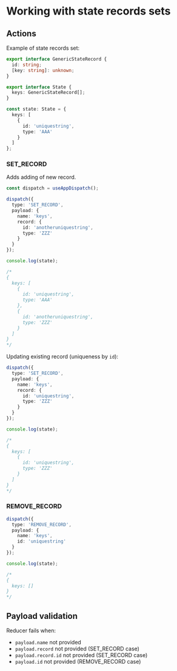 # Working with state records sets

## Actions

Example of state records set:

```typescript
export interface GenericStateRecord {
  id: string;
  [key: string]: unknown;
}

export interface State {
  keys: GenericStateRecord[];
}

const state: State = {
  keys: [
    {
      id: 'uniquestring',
      type: 'AAA'
    }
  ]
};
```

### SET_RECORD

Adds adding of new record.

```typescript
const dispatch = useAppDispatch();

dispatch({
  type: 'SET_RECORD',
  payload: {
    name: 'keys',
    record: {
      id: 'anotheruniquestring',
      type: 'ZZZ'
    }
  }
});

console.log(state);

/*
{
  keys: [
    {
      id: 'uniquestring',
      type: 'AAA'
    },
    {
      id: 'anotheruniquestring',
      type: 'ZZZ'
    }
  ]
}
*/
```

Updating existing record (uniqueness by `id`):

```typescript
dispatch({
  type: 'SET_RECORD',
  payload: {
    name: 'keys',
    record: {
      id: 'uniquestring',
      type: 'ZZZ'
    }
  }
});

console.log(state);

/*
{
  keys: [
    {
      id: 'uniquestring',
      type: 'ZZZ'
    }
  ]
}
*/
```

### REMOVE_RECORD

```typescript
dispatch({
  type: 'REMOVE_RECORD',
  payload: {
    name: 'keys',
    id: 'uniquestring'
  }
});

console.log(state);

/*
{
  keys: []
}
*/
```

## Payload validation

Reducer fails when:
- `payload.name` not provided
- `payload.record` not provided (SET_RECORD case)
- `payload.record.id` not provided (SET_RECORD case)
- `payload.id` not provided (REMOVE_RECORD case)
